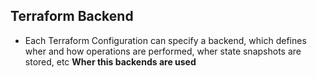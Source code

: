 ## Terraform Backend 

- Each Terraform Configuration can specify a backend, which defines wher and how operations are performed, wher state snapshots are stored, etc
**Wher this backends are used**